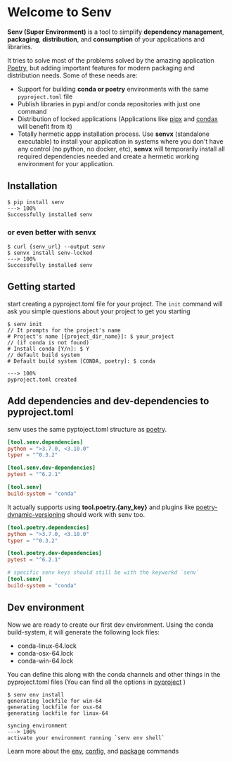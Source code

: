 # Welcome to Senv


**Senv (Super Environment)** is a tool to simplify **dependency management**, **packaging**, **distribution**, and **consumption** of your applications and libraries.

It tries to solve most of the problems solved by the amazing application [Poetry](https://python-poetry.org/),
but adding important features for modern packaging and distribution needs. Some of these needs are:

- Support for building **conda or poetry** environments with the same `pyproject.toml` file
- Publish libraries in pypi and/or conda repositories with just one command 
- Distribution of locked applications (Applications like [pipx](https://github.com/pipxproject/pipx) and [condax](https://pypi.org/project/condax/) will benefit from it)
- Totally hermetic appp installation process. 
  Use **senvx** (standalone executable) to install your application in systems where you don't have any control (no python, no docker, etc),
  **senvx** will temporarily install all required dependencies needed and create a hermetic working environment for your application.

## Installation
<div class="termy">

```console
$ pip install senv
---> 100%
Successfully installed senv
```

</div>

### or even better with senvx

<div class="termy">

```console
$ curl {senv_url} --output senv
$ senvx install senv-locked
---> 100%
Successfully installed senv
```

</div>



## Getting started
start creating a pyproject.toml file for your project. 
The `init` command will ask you simple questions about your project to get you starting

<div class="termy">

```console
$ senv init
// It prompts for the project's name
# Project's name [{project_dir_name}]: $ your_project
// (if conda is not found)
# Install conda [Y/n]: $ Y
// default build system
# Default build system [CONDA, poetry]: $ conda

---> 100%
pyproject.toml created
```

</div>


## Add dependencies and dev-dependencies to pyproject.toml

senv uses the same pyptoject.toml structure as [poetry](https://python-poetry.org/docs/pyproject/).

```toml
[tool.senv.dependencies]
python = ">3.7.0, <3.10.0"
typer = "^0.3.2"

[tool.senv.dev-dependencies]
pytest = "^6.2.1"

[tool.senv]
build-system = "conda"
```

It actually supports using **tool.poetry.{any_key}** and plugins like [poetry-dynamic-versioning](https://pypi.org/project/poetry-dynamic-versioning/) should work with senv too.

```toml
[tool.poetry.dependencies]
python = ">3.7.0, <3.10.0"
typer = "^0.3.2"

[tool.poetry.dev-dependencies]
pytest = "^6.2.1"

# specific senv keys should still be with the keyworkd `senv`
[tool.senv] 
build-system = "conda"
```

## Dev environment

Now we are ready to create our first dev environment. Using the conda build-system, it will generate the following lock files:

 - conda-linux-64.lock
 - conda-osx-64.lock
 - conda-win-64.lock

You can define this along with the conda channels and other things in the pyproject.toml files (You can find all the options in [pyproject](./pyproject.md#configuration) )

<div class="termy">

```console
$ senv env install
generating lockfile for win-64
generating lockfile for osx-64
generating lockfile for linux-64

syncing environment
---> 100%
activate your environment running `senv env shell`
```

</div>

Learn more about the [env](./env.md), [config](./config.md), and [package](./package.md) commands
